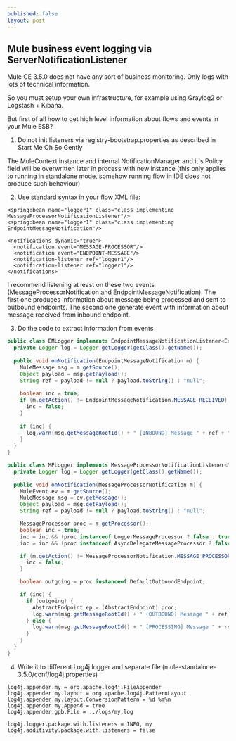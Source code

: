 ```yaml
---
published: false
layout: post
---
```

## Mule business event logging via ServerNotificationListener

Mule CE 3.5.0 does not have any sort of business monitoring. Only logs with lots of technical information.

So you must setup your own infrastructure, for example using Graylog2 or Logstash + Kibana.

But first of all how to get high level information about flows and events in your Mule ESB?

1) Do not init listeners via registry-bootstrap.properties as described in Start Me Oh So Gently

The MuleContext instance and internal NotificationManager and it`s Policy field will be overwritten later in process with new instance (this only applies to running in standalone mode, somehow running flow in IDE does not produce such behaviour)

2) Use standard syntax in your flow XML file:

```
<spring:bean name="logger1" class="class implementing MessageProcessorNotificationListener"/>
<spring:bean name="logger1" class="class implementing EndpointMessageNotification"/>

<notifications dynamic="true">
  <notification event="MESSAGE-PROCESSOR"/>
  <notification event="ENDPOINT-MESSAGE"/>
  <notification-listener ref="logger1"/>
  <notification-listener ref="logger1"/>
</notifications>
```

I recommend listening at least on these two events (MessageProcessorNotification and EndpointMessageNotification). The first one produces information about message being processed and sent to outbound endpoints. The second one generate event with information about message received from inbound endpoint.

3) Do the code to extract information from events


```java
public class EMLogger implements EndpointMessageNotificationListener<EndpointMessageNotification> {
  private Logger log = Logger.getLogger(getClass().getName());
  
  public void onNotification(EndpointMessageNotification m) {
    MuleMessage msg = m.getSource();  
    Object payload = msg.getPayload();
    String ref = payload != null ? payload.toString() : "null";
  
    boolean inc = true;
    if (m.getAction() != EndpointMessageNotification.MESSAGE_RECEIVED) {
      inc = false;
    }
  
    if (inc) {
      log.warn(msg.getMessageRootId() + " [INBOUND] Message " + ref + " <- " + m.getEndpoint());
    }
  }
}

public class MPLogger implements MessageProcessorNotificationListener<MessageProcessorNotification> {
  private Logger log = Logger.getLogger(getClass().getName());
  
  public void onNotification(MessageProcessorNotification m) {
    MuleEvent ev = m.getSource();
    MuleMessage msg = ev.getMessage();
    Object payload = msg.getPayload();
    String ref = payload != null ? payload.toString() : "null";

    MessageProcessor proc = m.getProcessor();
    boolean inc = true;
    inc = inc && (proc instanceof LoggerMessageProcessor ? false : true); 
    inc = inc && (proc instanceof AsyncDelegateMessageProcessor ? false : true);

    if (m.getAction() != MessageProcessorNotification.MESSAGE_PROCESSOR_PRE_INVOKE) {
      inc = false;
    }

    boolean outgoing = proc instanceof DefaultOutboundEndpoint;

    if (inc) {
      if (outgoing) {
        AbstractEndpoint ep = (AbstractEndpoint) proc;
        log.warn(msg.getMessageRootId() + " [OUTBOUND] Message " + ref + " -> " + ep.getEndpointURI());
      } else {
        log.warn(msg.getMessageRootId() + " [PROCESSING] Message " + ref + " <> " + proc.getClass().getSimpleName());
      }
    }
  }
}
```

4) Write it to different Log4j logger and separate file (mule-standalone-3.5.0/conf/log4j.properties)

```
log4j.appender.my = org.apache.log4j.FileAppender
log4j.appender.my.layout = org.apache.log4j.PatternLayout
log4j.appender.my.layout.ConversionPattern = %d %m%n
log4j.appender.my.Append = true
log4j.appender.gpb.File = ../logs/my.log

log4j.logger.package.with.listeners = INFO, my
log4j.additivity.package.with.listeners = false
```
